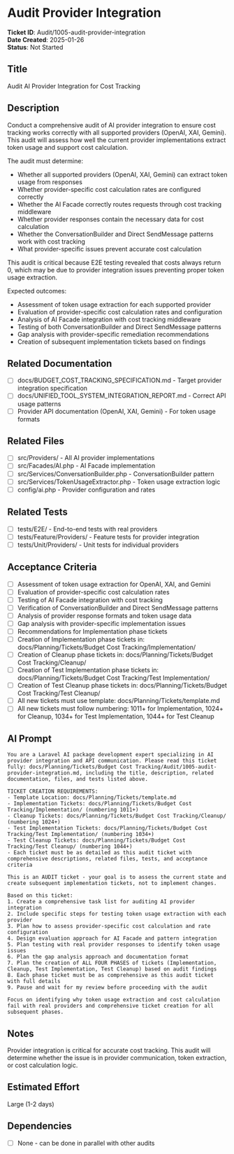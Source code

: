 # Audit Provider Integration

**Ticket ID**: Audit/1005-audit-provider-integration  
**Date Created**: 2025-01-26  
**Status**: Not Started  

## Title
Audit AI Provider Integration for Cost Tracking

## Description
Conduct a comprehensive audit of AI provider integration to ensure cost tracking works correctly with all supported providers (OpenAI, XAI, Gemini). This audit will assess how well the current provider implementations extract token usage and support cost calculation.

The audit must determine:
- Whether all supported providers (OpenAI, XAI, Gemini) can extract token usage from responses
- Whether provider-specific cost calculation rates are configured correctly
- Whether the AI Facade correctly routes requests through cost tracking middleware
- Whether provider responses contain the necessary data for cost calculation
- Whether the ConversationBuilder and Direct SendMessage patterns work with cost tracking
- What provider-specific issues prevent accurate cost calculation

This audit is critical because E2E testing revealed that costs always return 0, which may be due to provider integration issues preventing proper token usage extraction.

Expected outcomes:
- Assessment of token usage extraction for each supported provider
- Evaluation of provider-specific cost calculation rates and configuration
- Analysis of AI Facade integration with cost tracking middleware
- Testing of both ConversationBuilder and Direct SendMessage patterns
- Gap analysis with provider-specific remediation recommendations
- Creation of subsequent implementation tickets based on findings

## Related Documentation
- [ ] docs/BUDGET_COST_TRACKING_SPECIFICATION.md - Target provider integration specification
- [ ] docs/UNIFIED_TOOL_SYSTEM_INTEGRATION_REPORT.md - Correct API usage patterns
- [ ] Provider API documentation (OpenAI, XAI, Gemini) - For token usage formats

## Related Files
- [ ] src/Providers/ - All AI provider implementations
- [ ] src/Facades/AI.php - AI Facade implementation
- [ ] src/Services/ConversationBuilder.php - ConversationBuilder pattern
- [ ] src/Services/TokenUsageExtractor.php - Token usage extraction logic
- [ ] config/ai.php - Provider configuration and rates

## Related Tests
- [ ] tests/E2E/ - End-to-end tests with real providers
- [ ] tests/Feature/Providers/ - Feature tests for provider integration
- [ ] tests/Unit/Providers/ - Unit tests for individual providers

## Acceptance Criteria
- [ ] Assessment of token usage extraction for OpenAI, XAI, and Gemini
- [ ] Evaluation of provider-specific cost calculation rates
- [ ] Testing of AI Facade integration with cost tracking
- [ ] Verification of ConversationBuilder and Direct SendMessage patterns
- [ ] Analysis of provider response formats and token usage data
- [ ] Gap analysis with provider-specific implementation issues
- [ ] Recommendations for Implementation phase tickets
- [ ] Creation of Implementation phase tickets in: docs/Planning/Tickets/Budget Cost Tracking/Implementation/
- [ ] Creation of Cleanup phase tickets in: docs/Planning/Tickets/Budget Cost Tracking/Cleanup/
- [ ] Creation of Test Implementation phase tickets in: docs/Planning/Tickets/Budget Cost Tracking/Test Implementation/
- [ ] Creation of Test Cleanup phase tickets in: docs/Planning/Tickets/Budget Cost Tracking/Test Cleanup/
- [ ] All new tickets must use template: docs/Planning/Tickets/template.md
- [ ] All new tickets must follow numbering: 1011+ for Implementation, 1024+ for Cleanup, 1034+ for Test Implementation, 1044+ for Test Cleanup

## AI Prompt
```
You are a Laravel AI package development expert specializing in AI provider integration and API communication. Please read this ticket fully: docs/Planning/Tickets/Budget Cost Tracking/Audit/1005-audit-provider-integration.md, including the title, description, related documentation, files, and tests listed above.

TICKET CREATION REQUIREMENTS:
- Template Location: docs/Planning/Tickets/template.md
- Implementation Tickets: docs/Planning/Tickets/Budget Cost Tracking/Implementation/ (numbering 1011+)
- Cleanup Tickets: docs/Planning/Tickets/Budget Cost Tracking/Cleanup/ (numbering 1024+)
- Test Implementation Tickets: docs/Planning/Tickets/Budget Cost Tracking/Test Implementation/ (numbering 1034+)
- Test Cleanup Tickets: docs/Planning/Tickets/Budget Cost Tracking/Test Cleanup/ (numbering 1044+)
- Each ticket must be as detailed as this audit ticket with comprehensive descriptions, related files, tests, and acceptance criteria

This is an AUDIT ticket - your goal is to assess the current state and create subsequent implementation tickets, not to implement changes.

Based on this ticket:
1. Create a comprehensive task list for auditing AI provider integration
2. Include specific steps for testing token usage extraction with each provider
3. Plan how to assess provider-specific cost calculation and rate configuration
4. Design evaluation approach for AI Facade and pattern integration
5. Plan testing with real provider responses to identify token usage issues
6. Plan the gap analysis approach and documentation format
7. Plan the creation of ALL FOUR PHASES of tickets (Implementation, Cleanup, Test Implementation, Test Cleanup) based on audit findings
8. Each phase ticket must be as comprehensive as this audit ticket with full details
9. Pause and wait for my review before proceeding with the audit

Focus on identifying why token usage extraction and cost calculation fail with real providers and comprehensive ticket creation for all subsequent phases.
```

## Notes
Provider integration is critical for accurate cost tracking. This audit will determine whether the issue is in provider communication, token extraction, or cost calculation logic.

## Estimated Effort
Large (1-2 days)

## Dependencies
- [ ] None - can be done in parallel with other audits
